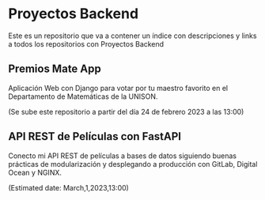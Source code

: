 # Proyectos Backend
Este es un repositorio que va a contener un índice con descripciones y links a todos los repositorios con Proyectos Backend

## Premios Mate App
Aplicación Web con Django para votar por tu maestro favorito en el Departamento de Matemáticas de la UNISON.

(Se sube este repositorio a partir del día 24 de febrero 2023 a las 13:00)

## API REST de Películas con FastAPI
Conecto mi API REST de películas a bases de datos siguiendo buenas prácticas de modularización y desplegando a producción con GitLab, Digital Ocean y NGINX.

(Estimated date: March,1,2023,13:00)
